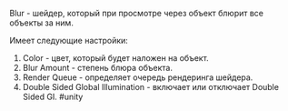 Blur - шейдер, который при просмотре через объект блюрит все объекты за ним.

Имеет следующие настройки:
1. Color - цвет, который будет наложен на объект.
2. Blur Amount - степень блюра объекта.
3. Render Queue - определяет очередь рендеринга шейдера.
4. Double Sided Global Illumination - включает или отключает Double Sided GI.
#unity 